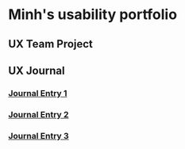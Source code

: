 # Minh's usability portfolio

## UX Team Project


## UX Journal

### [Journal Entry 1](https://github.com/UsabilityEngineering/ux-portfolio-mnguyen1996/tree/master/j01)
### [Journal Entry 2](https://github.com/UsabilityEngineering/ux-portfolio-mnguyen1996/tree/master/j02)
### [Journal Entry 3](https://github.com/UsabilityEngineering/ux-portfolio-mnguyen1996/tree/master/j03)
